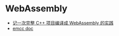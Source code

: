 # WebAssembly

- [记一次完整 C++ 项目编译成 WebAssembly 的实践](https://developer.aliyun.com/article/740902)
- [emcc doc](https://emscripten.org/docs/tools_reference/emcc.html#emccdoc)